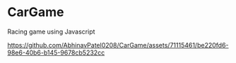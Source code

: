 # CarGame
Racing game using Javascript



https://github.com/AbhinavPatel0208/CarGame/assets/71115461/be220fd6-98e6-40b6-b145-9678cb5232cc

